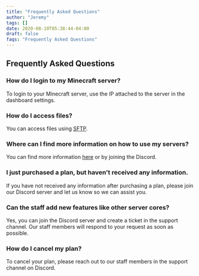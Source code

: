```yaml
---
title: "Frequently Asked Questions"
author: "Jeremy"
tags: []
date: 2020-08-10T05:38:44-04:00
draft: false
faqs: "Frequently Asked Questions"
---
```


## Frequently Asked Questions

### How do I login to my Minecraft server?

To login to your Minecraft server, use the IP attached to the server in the dashboard settings.

### How do I access files?

You can access files using [SFTP](https://mcserverhosting.net/faqs/how-to-access-files-using-winscp/).

### Where can I find more information on how to use my servers?

You can find more information [here](https://mcserverhosting.net/faqs) or by joining the Discord.

### I just purchased a plan, but haven't received any information.

If you have not received any information after purchasing a plan, please join our Discord server and let us know so we can assist you.

### Can the staff add new features like other server cores?

Yes, you can join the Discord server and create a ticket in the support channel. Our staff members will respond to your request as soon as possible.

### How do I cancel my plan?

To cancel your plan, please reach out to our staff members in the support channel on Discord.

